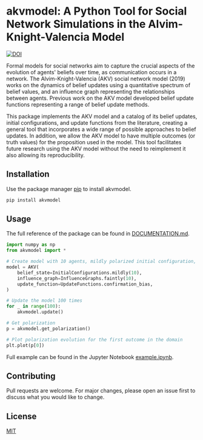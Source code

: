 # akvmodel: A Python Tool for Social Network Simulations in the Alvim-Knight-Valencia Model

[![DOI](https://zenodo.org/badge/DOI/10.5281/zenodo.10780385.svg)](https://doi.org/10.5281/zenodo.10780385)

Formal models for social networks aim to capture the crucial aspects of the evolution of agents' beliefs over time, as communication occurs in a network. The Alvim-Knight-Valencia (AKV) social network model (2019) works on the dynamics of belief updates using a quantitative spectrum of belief values, and an influence graph representing the relationships between agents. Previous work on the AKV model developed belief update functions representing a range of belief update methods.

This package implements the AKV model and a catalog of its belief updates, initial configurations, and update functions from the literature, creating a general tool that incorporates a wide range of possible approaches to belief updates. In addition, we allow the AKV model to have multiple outcomes (or truth values) for the proposition used in the model. This tool facilitates future research using the AKV model without the need to reimplement it also allowing its reproducibility.

## Installation

Use the package manager [pip](https://pip.pypa.io/en/stable/) to install akvmodel.

```bash
pip install akvmodel
```

## Usage

The full reference of the package can be found in [DOCUMENTATION.md](DOCUMENTATION.md).

```python
import numpy as np
from akvmodel import *

# Create model with 10 agents, mildly polarized initial configuration, faintly communicating influence graph, and confirmation bias belief update.
model = AKV(
    belief_state=InitialConfigurations.mildly(10),
    influence_graph=InfluenceGraphs.faintly(10),
    update_function=UpdateFunctions.confirmation_bias,
)

# Update the model 100 times
for _ in range(100):
    akvmodel.update()

# Get polarization
p = akvmodel.get_polarization()

# Plot polarization evolution for the first outcome in the domain
plt.plot(p[0])
```

Full example can be found in the Jupyter Notebook [example.ipynb](example.ipynb).

## Contributing

Pull requests are welcome. For major changes, please open an issue first
to discuss what you would like to change.

## License

[MIT](https://choosealicense.com/licenses/mit/)